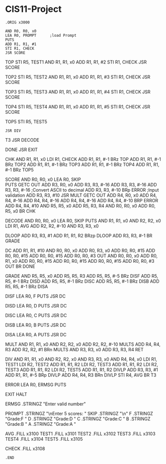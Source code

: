 # CIS11-Project
	.ORIG x3000

	AND R0, R0, x0 
	LEA R0, PROMPT		;load Prompt
	PUTS
	ADD R1, R1, #1
	STI R1, CHECK
	JSR SCORE

TOP	STI R5, TEST1
	AND R1, R1, x0
	ADD R1, R1, #2
	STI R1, CHECK
	JSR SCORE

TOP2	STI R5, TEST2
	AND R1, R1, x0
	ADD R1, R1, #3
	STI R1, CHECK
	JSR SCORE

TOP3	STI R5, TEST3
	AND R1, R1, x0
	ADD R1, R1, #4
	STI R1, CHECK
	JSR SCORE

TOP4	STI R5, TEST4
	AND R1, R1, x0
	ADD R1, R1, #5
	STI R1, CHECK
	JSR SCORE

TOP5	STI R5, TEST5

	JSR DIV

T3	JSR DECODE

DONE	JSR EXIT

CHK	AND R1, R1, x0
	LDI R1, CHECK
	ADD R1, R1, #-1
	BRz TOP
	ADD R1, R1, #-1
	BRz TOP2
	ADD R1, R1, #-1
	BRz TOP3
	ADD R1, R1, #-1
	BRz TOP4
	ADD R1, R1, #-1
	BRz TOP5

SCORE	AND R0, R0, x0 
	LEA R0, SKIP		
	PUTS
	GETC
	OUT
	ADD R3, R0, x0
	ADD R3, R3, #-16
	ADD R3, R3, #-16
	ADD R3, R3, #-16	;Convert ASCII to decimal
	ADD R3, R3, #-10
	BRp ERROR		;Input validation
	ADD R3, R3, #10
	JSR MULT
	GETC
	OUT
	ADD R4, R0, x0
	ADD R4, R4, #-16
	ADD R4, R4, #-16
	ADD R4, R4, #-16
	ADD R4, R4, #-10
	BRP ERROR
	ADD R4, R4, #10
	AND R5, R5, x0
	ADD R5, R3, R4
	AND R0, R0, x0 
	ADD R0, R5, x0
	BR CHK

DECODE	AND R0, R0, x0
	LEA R0, SKIP
	PUTS
	AND R1, R1, x0
	AND R2, R2, x0
	LDI R1, AVG
	ADD R2, R2, #-10
	AND R3, R3, x0

DLOOP	ADD R3, R3, #1
	ADD R1, R1, R2
	BRzp DLOOP
	ADD R3, R3, #-1
	BR GRADE

DC	ADD R1, R1, #10
	AND R0, R0, x0
	ADD R0, R3, x0
	ADD R0, R0, #15
	ADD R0, R0, #15
	ADD R0, R0, #15
	ADD R0, R0, #3
	OUT
	AND R0, R0, x0
	ADD R0, R1, x0
	ADD R0, R0, #15
	ADD R0, R0, #15
	ADD R0, R0, #15
	ADD R0, R0, #3
	OUT
	BR DONE

GRADE	AND R5, R5, x0
	ADD R5, R5, R3
	ADD R5, R5, #-5
	BRz DISF
	ADD R5, R5, #-1
	BRz DISD
	ADD R5, R5, #-1
	BRz DISC
	ADD R5, R5, #-1
	BRz DISB
	ADD R5, R5, #-1
	BRz DISA

DISF	LEA R0, F
	PUTS
	JSR DC

DISD	LEA R0, D
	PUTS
	JSR DC

DISC	LEA R0, C
	PUTS
	JSR DC

DISB	LEA R0, B
	PUTS
	JSR DC

DISA	LEA R0, A
	PUTS
	JSR DC

MULT	AND R1, R1, x0
	AND R2, R2, x0
	ADD R2, R2, #-10
MULTS	ADD R4, R4, R3
	ADD R2, R2, #1
	BRn MULTS
	AND R3, R3, x0
	ADD R3, R3, R4
	RET

DIV	AND R1, R1, x0
	AND R2, R2, x0
	AND R3, R3, x0
	AND R4, R4, x0
	LDI R1, TEST1
	LDI R2, TEST2
	ADD R1, R1, R2
	LDI R2, TEST3
	ADD R1, R1, R2
	LDI R2, TEST3
	ADD R1, R1, R2
	LDI R2, TEST5
	ADD R1, R1, R2
DIVLP 	ADD R3, R3, #1
	ADD R1, R1, #-5
	BRp DIVLP
	ADD R4, R4, R3
	BRn DIVLP
	STI R4, AVG
	BR T3
	


ERROR	LEA R0, ERMSG
	PUTS

EXIT	HALT

ERMSG	.STRINGZ "Enter valid number"

PROMPT	.STRINGZ "\nEnter 5 scores: "
SKIP	.STRINGZ "\n"
F	.STRINGZ "Grade:F	"
D	.STRINGZ "Grade:D	"
C	.STRINGZ "Grade:C	"
B	.STRINGZ "Grade:B	"
A	.STRINGZ "Grade:A	"

AVG	.FILL x3100
TEST1	.FILL x3101
TEST2	.FILL x3102
TEST3	.FILL x3103
TEST4	.FILL x3104
TEST5	.FILL x3105

CHECK	.FILL x3108


	.END
